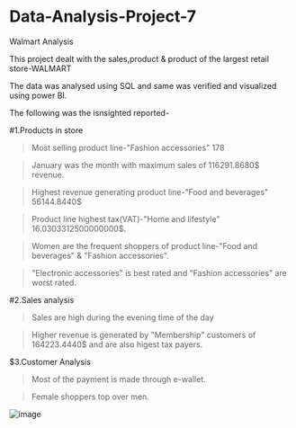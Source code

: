 # Data-Analysis-Project-7
Walmart Analysis

This project dealt with the sales,product & product of the largest retail store-WALMART

The data was analysed using SQL and same was verified and visualized using power BI.

The following was the isnsighted reported-

#1.Products in store

>Most selling product line-"Fashion accessories"	178

>January was the month with maximum sales of 116291.8680$ revenue.

>Highest revenue generating product line-"Food and beverages"	56144.8440$

>Product line highest tax(VAT)-"Home and lifestyle"	16.0303312500000000$.

>Women are the frequent shoppers of product line-"Food and beverages" & "Fashion accessories".

>"Electronic accessories"	is best rated and "Fashion accessories"	are worst rated.

#2.Sales analysis

>Sales are high during the evening time of the day

>Higher revenue is generated by "Membership" customers of	164223.4440$ and are also higest tax payers.

$3.Customer Analysis

>Most of the payment is made through e-wallet.

>Female shoppers top over men.

![image](https://github.com/Rebecca1061/Data-Analysis-Project-7/assets/152878222/4fca0f27-b3cc-4092-ae92-85e526d14a9f)


